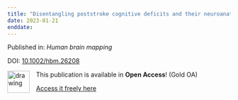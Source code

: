 ```yaml
---
title: "Disentangling poststroke cognitive deficits and their neuroanatomical correlates through combined multivariable and multioutcome lesion-symptom mapping."
date: 2023-01-21
enddate:
---
```


Published in: *Human brain mapping*

DOI: [10.1002/hbm.26208](https://doi.org/10.1002/hbm.26208)

<img src="https://upload.wikimedia.org/wikipedia/commons/thumb/7/77/Open_Access_logo_PLoS_transparent.svg/800px-Open_Access_logo_PLoS_transparent.svg.png" alt="drawing" width="50" align="left"/> &nbsp;&nbsp;&nbsp;This publication is available in **Open Access**! (Gold OA)

&nbsp;&nbsp;&nbsp;<a href="https://doi.org/10.1002/hbm.26208">Access it freely here</a>

